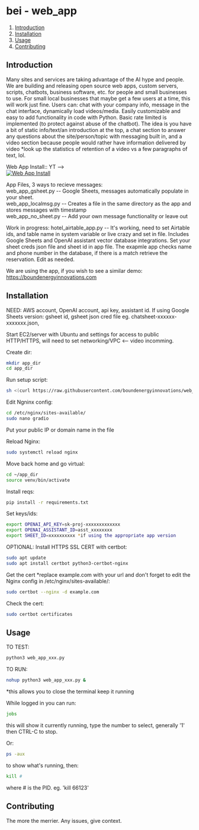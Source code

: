 # bei - web_app  

1. [Introduction](#introduction)
2. [Installation](#installation)
3. [Usage](#usage)
4. [Contributing](#contributing)

## Introduction
Many sites and services are taking advantage of the AI hype and people.  We are building and releasing open source web apps, custom servers, scripts, chatbots, business software, etc. for people and small businesses to use. For small local businesses that maybe get a few users at a time, this will work just fine. Users can: chat with your company info, message in the chat interface, dynamically load videos/media. Easily customizable and easy to add functionality in code with Python. Basic rate limited is implemented (to protect against abuse of the chatbot). The idea is you have a bit of static info/text/an introduction at the top, a chat section to answer any questions about the site/person/topic with messaging built in, and a video section because people would rather have information delivered by video *look up the statistics of retention of a video vs a few paragraphs of text, lol.  

Web App Install::  YT -->  
[![Web App Install](https://img.youtube.com/vi/jS-0qPwYQ3w/0.jpg)](https://www.youtube.com/watch?v=jS-0qPwYQ3w)


App Files, 3 ways to recieve messages:  
web_app_gsheet.py    -- Google Sheets, messages automatically populate in your sheet.  
web_app_localmsg.py  -- Creates a file in the same directory as the app and stores messages with timestamp  
web_app_no_sheet.py  -- Add your own message functionality or leave out

Work in progress: hotel_airtable_app.py   -- It's working, need to set Airtable ids, and table name in system variable or live crazy and set in file. Includes Google Sheets and OpenAI assistant vector database integrations. Set your sheet creds json file and sheet id in app file. The exapmle app checks name and phone number in the database, if there is a match retrieve the reservation. Edit as needed.

We are using the app, if you wish to see a similar demo: https://boundenergyinnovations.com


## Installation
NEED: AWS account, OpenAI account, api key, assistant id. If using Google Sheets version: gsheet id, gsheet json cred file eg. chatsheet-xxxxxx-xxxxxxx.json,

Start EC2/server with Ubuntu and settings for access to public HTTP/HTTPS, will need to set networking/VPC <-- video incomming.  

Create dir:
```sh
mkdir app_dir
cd app_dir
```

Run setup script:
```sh
sh <(curl https://raw.githubusercontent.com/boundenergyinnovations/web_app/main/setup_webapp_server.sh || wget -O - https://raw.githubusercontent.com/boundenergyinnovations/web_app/main/setup_webapp_server.sh)
```

Edit Ngninx config:
```sh
cd /etc/nginx/sites-available/
sudo nano gradio
```
Put your public IP or domain name in the file

Reload Nginx:
```sh
sudo systemctl reload nginx
```

Move back home and go virtual:
```sh
cd ~/app_dir
source venv/bin/activate
```

Install reqs:
```sh
pip install -r requirements.txt
```
Set keys/ids:
```sh
export OPENAI_API_KEY=sk-proj-xxxxxxxxxxxxx
export OPENAI_ASSISTANT_ID=asst_xxxxxxxx
export SHEET_ID=xxxxxxxxxx *if using the appropriate app version
```

OPTIONAL:
Install HTTPS SSL CERT with certbot:
```sh
sudo apt update
sudo apt install certbot python3-certbot-nginx
```

Get the cert *replace example.com with your url and don't forget to edit the Nginx config in /etc/nginx/sites-available/:
```sh
sudo certbot --nginx -d example.com
```

Check the cert:
```sh
sudo certbot certificates
```


## Usage
TO TEST:
```sh
python3 web_app_xxx.py
```

TO RUN:
```sh
nohup python3 web_app_xxx.py &
```
*this allows you to close the terminal keep it running

While logged in you can run:
```sh
jobs
```
this will show it currently running, type the number to select, generally '1' then CTRL-C to stop.

Or: 
```sh
ps -aux
````
to show what's running, then:
```sh
kill #
```
where # is the PID. eg. 'kill 66123'


## Contributing
The more the merrier. Any issues, give context. 




